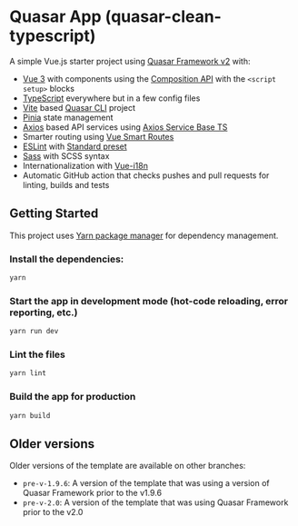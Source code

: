 # Quasar App (quasar-clean-typescript)

A simple Vue.js starter project using [Quasar Framework v2](https://quasar.dev/) with:
- [Vue 3](https://vuejs.org/) with components using the [Composition API](https://vuejs.org/guide/extras/composition-api-faq.html#what-is-composition-api) with the `<script setup>` blocks
- [TypeScript](https://www.typescriptlang.org/) everywhere but in a few config files
- [Vite](https://github.com/vitejs/vite) based [Quasar CLI](https://quasar.dev/quasar-cli-vite/quasar-config-js) project
- [Pinia](https://github.com/vuejs/pinia) state management
- [Axios](https://github.com/axios/axios) based API services using [Axios Service Base TS](https://github.com/Xkonti/axios-service-base-ts)
- Smarter routing using [Vue Smart Routes](https://github.com/Xkonti/vue-smart-routes)
- [ESLint](https://github.com/eslint/eslint) with [Standard preset](https://standardjs.com/rules.html)
- [Sass](https://sass-lang.com/) with SCSS syntax
- Internationalization with [Vue-i18n](https://kazupon.github.io/vue-i18n/)
- Automatic GitHub action that checks pushes and pull requests for linting, builds and tests

## Getting Started

This project uses [Yarn package manager](https://yarnpkg.com/) for dependency management.

### Install the dependencies:

```bash
yarn
```

### Start the app in development mode (hot-code reloading, error reporting, etc.)

```bash
yarn run dev
```

### Lint the files

```bash
yarn lint
```

### Build the app for production

```bash
yarn build
```

## Older versions

Older versions of the template are available on other branches:
- `pre-v-1.9.6`: A version of the template that was using a version of Quasar Framework prior to the v1.9.6
- `pre-v-2.0`: A version of the template that was using Quasar Framework prior to the v2.0
